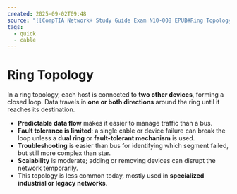 ```yaml
---
created: 2025-09-02T09:48
source: "[[CompTIA Network+ Study Guide Exam N10-008 EPUB#Ring Topology]]"
tags:
  - quick
  - cable
---
```

# Ring Topology

In a ring topology, each host is connected to **two other devices**, forming a closed loop. Data travels in **one or both directions** around the ring until it reaches its destination.  

- **Predictable data flow** makes it easier to manage traffic than a bus.  
- **Fault tolerance is limited**: a single cable or device failure can break the loop unless a **dual ring** or **fault-tolerant mechanism** is used.  
- **Troubleshooting** is easier than bus for identifying which segment failed, but still more complex than star.  
- **Scalability** is moderate; adding or removing devices can disrupt the network temporarily.  
- This topology is less common today, mostly used in **specialized industrial or legacy networks**.  
